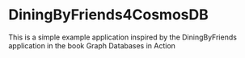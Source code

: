 # DiningByFriends4CosmosDB
This is a simple example application inspired by the DiningByFriends application in the book Graph Databases in Action
